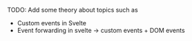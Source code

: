 TODO: Add some theory about topics such as 

- Custom events in Svelte
- Event forwarding in svelte -> custom events + DOM events